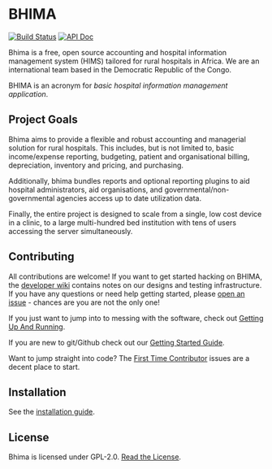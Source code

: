 BHIMA
=================

[![Build Status](https://travis-ci.org/IMA-WorldHealth/bhima-2.X.svg)](https://travis-ci.org/IMA-WorldHealth/bhima-2.X)
[![API Doc](https://doclets.io/IMA-WorldHealth/bhima-2.X/master.svg)](https://doclets.io/IMA-WorldHealth/bhima-2.X/master)

Bhima is a free, open source accounting and hospital information management system
(HIMS) tailored for rural hospitals in Africa.  We are an international team
based in the Democratic Republic of the Congo.

BHIMA is an acronym for _basic hospital information management application_.

Project Goals
--------------------

Bhima aims to provide a flexible and robust accounting and managerial solution
for rural hospitals.  This includes, but is not limited to, basic income/expense
reporting, budgeting, patient and organisational billing, depreciation,
inventory and pricing, and purchasing.

Additionally, bhima bundles reports and optional reporting plugins to aid
hospital administrators, aid organisations, and governmental/non-governmental
agencies access up to date utilization data.

Finally, the entire project is designed to scale from a single, low cost device
in a clinic, to a large multi-hundred bed institution with tens of users
accessing the server simultaneously.

Contributing
---------------
All contributions are welcome!  If you want to get started hacking on BHIMA, the
[developer wiki](https://github.com/IMA-WorldHealth/bhima-2.X/wiki) contains notes
on our designs and testing infrastructure.  If you have any questions or need help
getting started, please [open an issue](https://github.com/IMA-WorldHealth/bhima-2.X/issues/new) - 
chances are you are not the only one!

If you just want to jump into to messing with the software, check out [Getting Up And Running](https://github.com/IMA-WorldHealth/bhima-2.X/wiki/Getting-Up-and-Running).

If you are new to git/Github check out our [Getting Started Guide](https://github.com/IMA-WorldHealth/bhima-2.X/wiki/Getting-Started:-Contributing-on-Github).

Want to jump straight into code?  The [First Time Contributor](https://github.com/IMA-WorldHealth/bhima-2.X/issues?q=is%3Aissue+is%3Aopen+label%3A%22first+time+contributor%22)
issues are a decent place to start.


Installation
-------------------
See the [installation guide](./docs/INSTALL.md).

License
---------------
Bhima is licensed under GPL-2.0.  [Read the License](./LICENSE).
